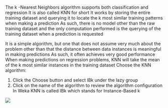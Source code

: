 The k -Nearest Neighbors algorithm supports both classification and regression It is also called
KNN for short It works by storing the entire training dataset and querying it to locate the k
most similar training patterns when making a prediction As such, there is no model other than
the raw training dataset and the only computation performed is the querying of the training
dataset when a prediction is requested

It is a simple algorithm, but one that does not assume very much about the problem other
than that the distance between data instances is meaningful in making predictions As such, it
often achieves very good performance When making predictions on regression problems, KNN
will take the mean of the k most similar instances in the training dataset Choose the KNN
algorithm:
1) Click the Choose button and select IBk under the lazy group
2) Click on the name of the algorithm to review the algorithm configuration
In Weka KNN is called IBk which stands for Instance-Based k

![](https://github.com/fenago/katacoda-scenarios/raw/master/machine-learning-mastery-weka/machine-learning-mastery-weka-chapter-18/steps/images/93.png)
